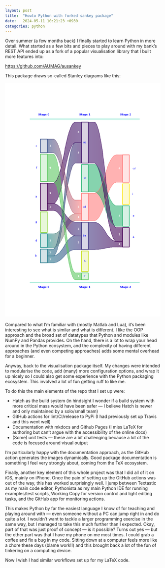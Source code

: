 ```yaml
---
layout: post
title:  "Howto Python with forked sankey package"
date:   2024-05-11 10:21:23 +0930
categories: python 
---
```


Over summer (a few months back) I finally started to learn Python in more detail. What started as a few bits and pieces to play around with my bank’s REST API ended up as a fork of a popular visualisation library that I built more features into:

https://github.com/AUMAG/ausankey

This package draws so-called Stanley diagrams like this:

<img src="../img/ausankey.png" />

Compared to what I’m familiar with (mostly Matlab and Lua), it’s been interesting to see what is similar and what is different. I like the OOP approach and the broad set of datatypes that Python and modules like NumPy and Pandas provides. On the hand, there is a lot to wrap your head around in the Python ecosystem, and the complexity of having different approaches (and even competing approaches) adds some mental overhead for a beginner. 

Anyway, back to the visualisation package itself. My changes were intended to modularise the code, add (many) more configuration options, and wrap it up nicely so I could also get some experience with the Python packaging ecosystem. This involved a lot of fun getting ruff to like me. 

To do this the main elements of the repo that I set up were:

* Hatch as the build system (in hindsight I wonder if a build system with more critical mass would have been safer — I believe Hatch is newer and only maintained by a solo/small team)
* GitHub actions for lint/CI/release to PyPi (I had previously set up Travis and this went well)
* Documentation with mkdocs and Github Pages (I miss LaTeX for authoring but can’t argue with the accessibility of the online docs)
* (Some) unit tests — these are a bit challenging because a lot of the code is focused around visual output

I’m particularly happy with the documentation approach, as the GitHub action generates the images dynamically. Good package documentation is something I feel very strongly about, coming from the TeX ecosystem. 

Finally, another key element of this whole project was that I did all of it on iOS, mainly on iPhone. Once the pain of setting up the GitHub actions was out of the way, this has worked surprisingly well. I jump between Textastic as my main code editor, Pythonista as my main Python IDE for running examples/test scripts, Working Copy for version control and light editing tasks, and the GitHub app for monitoring actions. 

This makes Python by far the easiest language I know of for teaching and playing around with — even someone without a PC can jump right in and do quite a lot. I wouldn’t want to tackle a larger programming exercise in the same way, but I managed to take this much further than I expected. Okay, part of that was just proof of concept — is it possible? Turns out yes — but the other part was that I have my phone on me most times. I could grab a coffee and fix a bug in my code. Sitting down at a computer feels more like a chore these days (blame work!!) and this brought back a lot of the fun of tinkering on a computing device. 

Now I wish I had similar workflows set up for my LaTeX code.